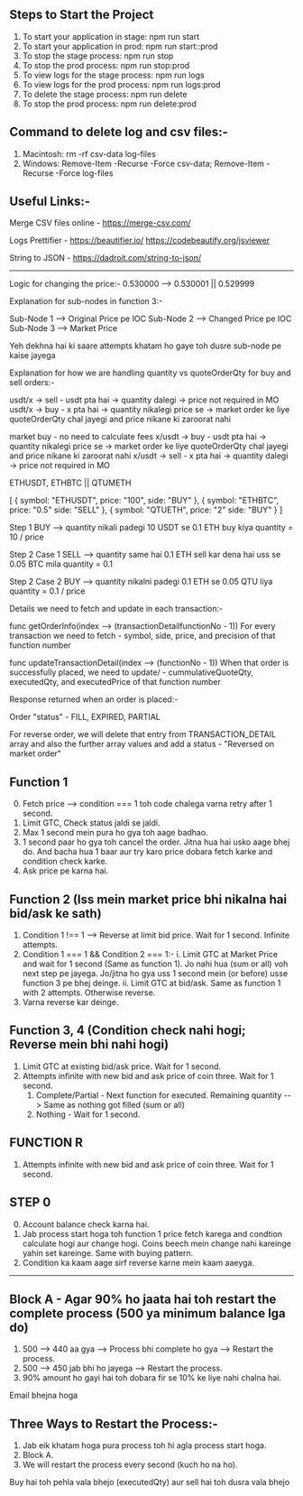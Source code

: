 ## Steps to Start the Project
1. To start your application in stage: npm run start
2. To start your application in prod: npm run start::prod
3. To stop the stage process: npm run stop
4. To stop the prod process: npm run stop:prod
5. To view logs for the stage process: npm run logs
6. To view logs for the prod process: npm run logs:prod
3. To delete the stage process: npm run delete
4. To stop the prod process: npm run delete:prod

## Command to delete log and csv files:-
1. Macintosh: rm -rf csv-data log-files
2. Windows: Remove-Item -Recurse -Force csv-data; Remove-Item -Recurse -Force log-files

## Useful Links:-

Merge CSV files online - https://merge-csv.com/

Logs Prettifier - https://beautifier.io/
                https://codebeautify.org/jsviewer

String to JSON - https://dadroit.com/string-to-json/

--------------------------------------------------------------------------

Logic for changing the price:-
0.530000 --> 0.530001 || 0.529999

Explanation for sub-nodes in function 3:-

Sub-Node 1 --> Original Price pe IOC
Sub-Node 2 --> Changed Price pe IOC
Sub-Node 3 --> Market Price

Yeh dekhna hai ki saare attempts khatam ho gaye toh dusre sub-node pe kaise jayega


Explanation for how we are handling quantity vs quoteOrderQty for buy and sell orders:-

usdt/x -> sell - usdt pta hai -> quantity dalegi -> price not required in MO
usdt/x -> buy - x pta hai -> quantity nikalegi price se -> market order ke liye quoteOrderQty chal jayegi and price nikane ki zaroorat nahi

market buy - no need to calculate fees
x/usdt -> buy - usdt pta hai -> quantity nikalegi price se -> market order ke liye quoteOrderQty chal jayegi and price nikane ki zaroorat nahi
x/usdt -> sell - x pta hai -> quantity dalegi -> price not required in MO


ETHUSDT, ETHBTC || QTUMETH

[
    {
        symbol: "ETHUSDT",
        price: "100",
        side: "BUY"
    },
    {
        symbol: "ETHBTC",
        price: "0.5"
        side: "SELL"
    },
    {
        symbol: "QTUETH",
        price: "2"
        side: "BUY"
    }
]


Step 1 BUY --> quantity nikali padegi
10 USDT se 0.1 ETH buy kiya
quantity = 10 / price

Step 2 Case 1 SELL --> quantity same hai
0.1 ETH sell kar dena hai uss se 0.05 BTC mila
quantity = 0.1

Step 2 Case 2 BUY --> quantity nikalni padegi
0.1 ETH se 0.05 QTU liya
quantity = 0.1 / price


Details we need to fetch and update in each transaction:-

func getOrderInfo(index --> (transactionDetailfunctionNo - 1))
For every transaction we need to fetch - symbol, side, price, and precision of that function number

func updateTransactionDetail(index --> (functionNo - 1))
When that order is successfully placed, we need to update/<return> - cummulativeQuoteQty, executedQty, and executedPrice of that function number


Response returned when an order is placed:-

Order "status" - FILL, EXPIRED, PARTIAL

For reverse order, we will delete that entry from TRANSACTION_DETAIL array and also the further array values and add a status - "Reversed on market order"

## Function 1

0. Fetch price --> condition === 1 toh code chalega varna retry after 1 second.
1. Limit GTC, Check status jaldi se jaldi.
2. Max 1 second mein pura ho gya toh aage badhao.
3. 1 second paar ho gya toh cancel the order. Jitna hua hai usko aage bhej do. And bacha hua 1 baar aur try karo price dobara fetch karke and condition check karke.
4. Ask price pe karna hai.


## Function 2 (Iss mein market price bhi nikalna hai bid/ask ke sath)

1. Condition 1 !== 1 --> Reverse at limit bid price. Wait for 1 second. Infinite attempts.
2. Condition 1 === 1 && Condition 2 === 1:-
    i. Limit GTC at Market Price and wait for 1 second (Same as function 1). Jo nahi hua (sum or all) voh next step pe jayega. Jo/jitna ho gya uss 1 second mein (or before) usse function 3 pe bhej deinge.
    ii. Limit GTC at bid/ask. Same as function 1 with 2 attempts. Otherwise reverse.
3. Varna reverse kar deinge.


## Function 3, 4 (Condition check nahi hogi; Reverse mein bhi nahi hogi)

1. Limit GTC at existing bid/ask price. Wait for 1 second.
2. Attempts infinite with new bid and ask price of coin three. Wait for 1 second.
    1. Complete/Partial - Next function for executed.
        Remaining quantity --> Same as nothing got filled (sum or all)
    2. Nothing - Wait for 1 second.

## FUNCTION R

1. Attempts infinite with new bid and ask price of coin three. Wait for 1 second.

## STEP 0

0. Account balance check karna hai.
1. Jab process start hoga toh function 1 price fetch karega and condtion calculate hogi aur change hogi. Coins beech mein change nahi kareinge yahin set kareinge. Same with buying pattern.
2. Condition ka kaam aage sirf reverse karne mein kaam aaeyga.

---------------------------------------------------------------------------------------------------------------


## Block A - Agar 90% ho jaata hai toh restart the complete process (500 ya minimum balance lga do)

1. 500 --> 440 aa gya --> Process bhi complete ho gya --> Restart the process.
2. 500 --> 450 jab bhi ho jayega --> Restart the process.
3. 90% amount ho gayi hai toh dobara fir se 10% ke liye nahi chalna hai.


Email bhejna hoga


## Three Ways to Restart the Process:-

1. Jab eik khatam hoga pura process toh hi agla process start hoga.
2. Block A.
3. We will restart the process every second (kuch ho na ho).


Buy hai toh pehla vala bhejo (executedQty) aur sell hai toh dusra vala bhejo